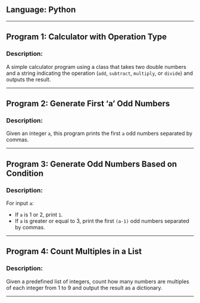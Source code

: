 
## Language: Python

---

## Program 1: Calculator with Operation Type

### Description:
A simple calculator program using a class that takes two double numbers and a string indicating the operation (`add`, `subtract`, `multiply`, or `divide`) and outputs the result.

---

## Program 2: Generate First ‘a’ Odd Numbers

### Description:
Given an integer `a`, this program prints the first `a` odd numbers separated by commas.

---

## Program 3: Generate Odd Numbers Based on Condition

### Description:
For input `a`:
- If `a` is 1 or 2, print `1`.
- If `a` is greater or equal to 3, print the first `(a-1)` odd numbers separated by commas.

---

## Program 4: Count Multiples in a List

### Description:
Given a predefined list of integers, count how many numbers are multiples of each integer from 1 to 9 and output the result as a dictionary.

---
